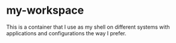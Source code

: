 # my-workspace

This is a container that I use as my shell on different systems with applications and configurations the way I prefer.


